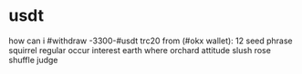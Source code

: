 # usdt
how can i #withdraw -3300-#usdt  trc20 from (#okx wallet): 12 seed phrase squirrel regular occur interest earth where orchard attitude slush rose shuffle judge
